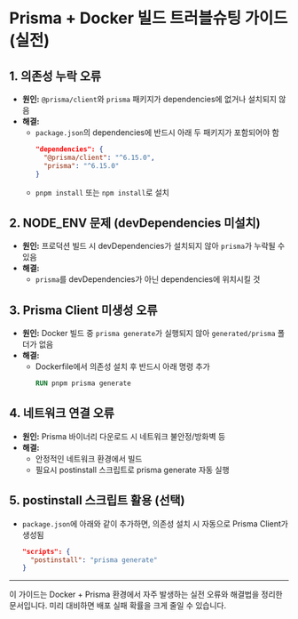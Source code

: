 # Prisma + Docker 빌드 트러블슈팅 가이드 (실전)

## 1. 의존성 누락 오류
- **원인:** `@prisma/client`와 `prisma` 패키지가 dependencies에 없거나 설치되지 않음
- **해결:**
  - `package.json`의 dependencies에 반드시 아래 두 패키지가 포함되어야 함
    ```json
    "dependencies": {
      "@prisma/client": "^6.15.0",
      "prisma": "^6.15.0"
    }
    ```
  - `pnpm install` 또는 `npm install`로 설치

## 2. NODE_ENV 문제 (devDependencies 미설치)
- **원인:** 프로덕션 빌드 시 devDependencies가 설치되지 않아 `prisma`가 누락될 수 있음
- **해결:**
  - `prisma`를 devDependencies가 아닌 dependencies에 위치시킬 것

## 3. Prisma Client 미생성 오류
- **원인:** Docker 빌드 중 `prisma generate`가 실행되지 않아 `generated/prisma` 폴더가 없음
- **해결:**
  - Dockerfile에서 의존성 설치 후 반드시 아래 명령 추가
    ```dockerfile
    RUN pnpm prisma generate
    ```

## 4. 네트워크 연결 오류
- **원인:** Prisma 바이너리 다운로드 시 네트워크 불안정/방화벽 등
- **해결:**
  - 안정적인 네트워크 환경에서 빌드
  - 필요시 postinstall 스크립트로 prisma generate 자동 실행

## 5. postinstall 스크립트 활용 (선택)
- `package.json`에 아래와 같이 추가하면, 의존성 설치 시 자동으로 Prisma Client가 생성됨
  ```json
  "scripts": {
    "postinstall": "prisma generate"
  }
  ```

---

이 가이드는 Docker + Prisma 환경에서 자주 발생하는 실전 오류와 해결법을 정리한 문서입니다. 미리 대비하면 배포 실패 확률을 크게 줄일 수 있습니다.
